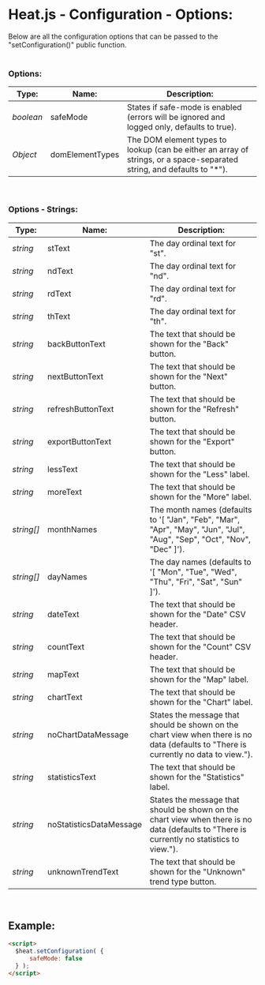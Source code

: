 # Heat.js - Configuration - Options:

Below are all the configuration options that can be passed to the "setConfiguration()" public function.
<br>
<br>


### Options:

| Type: | Name: | Description: |
| --- | --- | --- |
| *boolean* | safeMode | States if safe-mode is enabled (errors will be ignored and logged only, defaults to true). |
| *Object* | domElementTypes | The DOM element types to lookup (can be either an array of strings, or a space-separated string, and defaults to "*"). |

<br/>


### Options - Strings:

| Type: | Name: | Description: |
| --- | --- | --- |
| *string* | stText | The day ordinal text for "st". |
| *string* | ndText | The day ordinal text for "nd". |
| *string* | rdText | The day ordinal text for "rd". |
| *string* | thText | The day ordinal text for "th". |
| *string* | backButtonText | The text that should be shown for the "Back" button. |
| *string* | nextButtonText | The text that should be shown for the "Next" button. |
| *string* | refreshButtonText | The text that should be shown for the "Refresh" button. |
| *string* | exportButtonText | The text that should be shown for the "Export" button. |
| *string* | lessText | The text that should be shown for the "Less" label. |
| *string* | moreText | The text that should be shown for the "More" label. |
| *string[]* | monthNames | The month names (defaults to '[ "Jan", "Feb", "Mar", "Apr", "May", "Jun", "Jul", "Aug", "Sep", "Oct", "Nov", "Dec" ]'). |
| *string[]* | dayNames | The day names (defaults to '[ "Mon", "Tue", "Wed", "Thu", "Fri", "Sat", "Sun" ]'). |
| *string* | dateText | The text that should be shown for the "Date" CSV header. |
| *string* | countText | The text that should be shown for the "Count" CSV header. |
| *string* | mapText | The text that should be shown for the "Map" label. |
| *string* | chartText | The text that should be shown for the "Chart" label. |
| *string* | noChartDataMessage | States the message that should be shown on the chart view when there is no data (defaults to "There is currently no data to view."). |
| *string* | statisticsText | The text that should be shown for the "Statistics" label. |
| *string* | noStatisticsDataMessage | States the message that should be shown on the chart view when there is no data (defaults to "There is currently no statistics to view."). |
| *string* | unknownTrendText | The text that should be shown for the "Unknown" trend type button. |

<br/>


## Example:

```markdown
<script> 
  $heat.setConfiguration( {
      safeMode: false
  } );
</script>
```